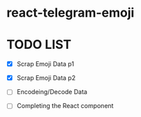 # react-telegram-emoji

# TODO LIST 
  - [x] Scrap Emoji Data p1
  - [x] Scrap Emoji Data p2
  - [ ] Encodeing/Decode Data
  - [ ] Completing the React component
 
  
